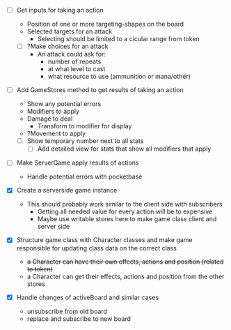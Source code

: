 - [ ] Get inputs for taking an action

  - Position of one or more targeting-shapes on the board
  - Selected targets for an attack
    - Selecting should be limited to a cicular range from token
  - [ ] ?Make choices for an attack
    - An attack could ask for:
      - number of repeats
      - at what level to cast
      - what resource to use (ammunition or mana/other)

- [ ] Add GameStores method to get results of taking an action

  - Show any potential errors
  - Modifiers to apply
  - Damage to deal
    - Transform to modifier for display
  - ?Movement to apply
  - [ ] Show temporary number next to all stats
    - [ ] Add detailed view for stats that show all modifiers that apply

- [ ] Make ServerGame apply results of actions

  - Handle potential errors with pocketbase

- [x] Create a serverside game instance
  - This should probably work similar to the client side with subscribers
    - Getting all needed value for every action will be to expensive
    - Maybe use writable stores here to make game class client and server side
- [x] Structure game class with Character classes and make game responsible for updating class data on the correct class

  - ~~a Character can have their own effects, actions and position (related to token)~~
  - a Character can get their effects, actions and position from the other stores

- [x] Handle changes of activeBoard and similar cases
  - unsubscribe from old board
  - replace and subscribe to new board
